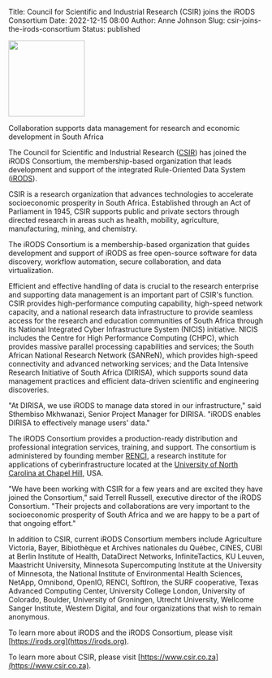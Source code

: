Title: Council for Scientific and Industrial Research (CSIR) joins the iRODS Consortium
Date: 2022-12-15 08:00
Author: Anne Johnson
Slug: csir-joins-the-irods-consortium
Status: published

<img src="{static}/images/csir_logo.jpg" width="150px" />

<br />

Collaboration supports data management for research and economic development in South Africa

The Council for Scientific and Industrial Research ([CSIR](https://www.csir.co.za)) has joined the iRODS Consortium, the membership-based organization that leads development and support of the integrated Rule-Oriented Data System ([iRODS](https://irods.org)). 

CSIR is a research organization that advances technologies to accelerate socioeconomic prosperity in South Africa. Established through an Act of Parliament in 1945, CSIR supports public and private sectors through directed research in areas such as health, mobility, agriculture, manufacturing, mining, and chemistry. 

The iRODS Consortium is a membership-based organization that guides development and support of iRODS as free open-source software for data discovery, workflow automation, secure collaboration, and data virtualization.

Efficient and effective handling of data is crucial to the research enterprise and supporting data management is an important part of CSIR's function. CSIR provides high-performance computing capability, high-speed network capacity, and a national research data infrastructure to provide seamless access for the research and education communities of South Africa through its National Integrated Cyber Infrastructure System (NICIS) initiative. NICIS includes the Centre for High Performance Computing (CHPC), which provides massive parallel processing capabilities and services; the South African National Research Network (SANReN), which provides high-speed connectivity and advanced networking services; and the Data Intensive Research Initiative of South Africa (DIRISA), which supports sound data management practices and efficient data-driven scientific and engineering discoveries.

"At DIRISA, we use iRODS to manage data stored in our infrastructure," said Sthembiso Mkhwanazi, Senior Project Manager for DIRISA. "iRODS enables DIRISA to effectively manage users' data."

The iRODS Consortium provides a production-ready distribution and professional integration services, training, and support. The consortium is administered by founding member [RENCI](https://renci.org), a research institute for applications of cyberinfrastructure located at the [University of North Carolina at Chapel Hill](https://www.unc.edu), USA.

"We have been working with CSIR for a few years and are excited they have joined the Consortium," said Terrell Russell, executive director of the iRODS Consortium. "Their projects and collaborations are very important to the socioeconomic prosperity of South Africa and we are happy to be a part of that ongoing effort."

In addition to CSIR, current iRODS Consortium members include Agriculture Victoria, Bayer, Bibiothèque et Archives nationales du Québec, CINES, CUBI at Berlin Institute of Health, DataDirect Networks,  InfiniteTactics, KU Leuven, Maastricht University, Minnesota Supercomputing Institute at the University of Minnesota, the National Institute of Environmental Health Sciences, NetApp, Omnibond, OpenIO, RENCI, SoftIron, the SURF cooperative, Texas Advanced Computing Center, University College London, University of Colorado, Boulder, University of Groningen, Utrecht University, Wellcome Sanger Institute, Western Digital, and four organizations that wish to remain anonymous.

To learn more about iRODS and the iRODS Consortium, please visit [https://irods.org](https://irods.org).

To learn more about CSIR, please visit [https://www.csir.co.za](https://www.csir.co.za).
